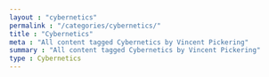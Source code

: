 ```yaml
---
layout : "cybernetics"
permalink : "/categories/cybernetics/"
title : "Cybernetics"
meta : "All content tagged Cybernetics by Vincent Pickering"
summary : "All content tagged Cybernetics by Vincent Pickering"
type : Cybernetics
---
```

